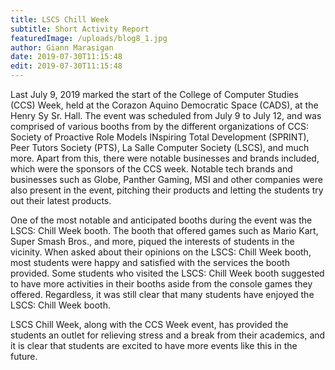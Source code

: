 ```yaml
---
title: LSCS Chill Week 
subtitle: Short Activity Report 
featuredImage: /uploads/blog8_1.jpg
author: Giann Marasigan
date: 2019-07-30T11:15:48
edit: 2019-07-30T11:15:48
---
```

Last July 9, 2019 marked the start of the College of Computer Studies (CCS) Week, held at the Corazon Aquino Democratic Space (CADS), at the Henry Sy Sr. Hall. The event was scheduled from July 9 to July 12, and was comprised of various booths from by the different organizations of CCS: Society of Proactive Role Models INspiring Total Development (SPRINT), Peer Tutors Society (PTS), La Salle Computer Society (LSCS), and much more. Apart from this, there were notable businesses and brands included, which were the sponsors of the CCS week. Notable tech brands and businesses such as Globe, Panther Gaming, MSI and other companies were also present in the event, pitching their products and letting the students try out their latest products.

One of the most notable and anticipated booths during the event was the LSCS: Chill Week booth. The booth that offered games such as Mario Kart, Super Smash Bros., and more, piqued the interests of students in the vicinity. When asked about their opinions on the LSCS: Chill Week booth, most students were happy and satisfied with the services the booth provided. Some students who visited the LSCS: Chill Week booth suggested to have more activities in their booths aside from the console games they offered. Regardless, it was still clear that many students have enjoyed the LSCS: Chill Week booth.

LSCS Chill Week, along with the CCS Week event, has provided the students an outlet for relieving stress and a break from their academics, and it is clear that students are excited to have more events like this in the future. 
